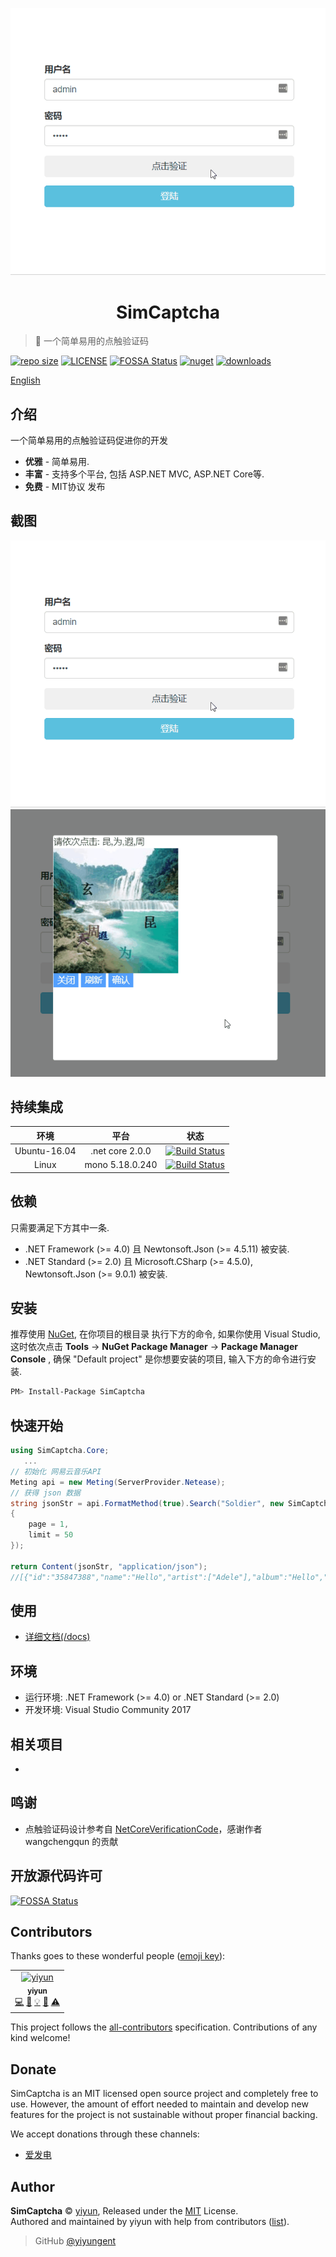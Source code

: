 <p align="center">
<img src="docs/_images/demo1.gif" alt="SimCaptcha">
</p>
<h1 align="center">SimCaptcha</h1>

> :cake: 一个简单易用的点触验证码

[![repo size](https://img.shields.io/github/repo-size/yiyungent/SimCaptcha.svg?style=flat)]()
[![LICENSE](https://img.shields.io/github/license/yiyungent/SimCaptcha.svg?style=flat)](https://github.com/yiyungent/SimCaptcha/blob/master/LICENSE)
[![FOSSA Status](https://app.fossa.com/api/projects/git%2Bgithub.com%2Fyiyungent%2FSimCaptcha.svg?type=shield)](https://app.fossa.com/projects/git%2Bgithub.com%2Fyiyungent%2FSimCaptcha?ref=badge_shield)
[![nuget](https://img.shields.io/nuget/v/SimCaptcha.svg?style=flat)](https://www.nuget.org/packages/SimCaptcha/)
[![downloads](https://img.shields.io/nuget/dt/SimCaptcha.svg?style=flat)](https://www.nuget.org/packages/SimCaptcha/)


[English](README_en.md)

## 介绍

一个简单易用的点触验证码促进你的开发
 + **优雅** - 简单易用.
 + **丰富** - 支持多个平台, 包括 ASP.NET MVC, ASP.NET Core等.
 + **免费** - MIT协议 发布

## 截图

<img src="docs/_images/demo1.gif">
<img src="docs/_images/demo2.gif">

## 持续集成

| 环境 | 平台 | 状态 |
| :------: | :------: | :------: |
| Ubuntu-16.04 | .net core 2.0.0 | [![Build Status](https://dev.azure.com/SimCaptcha/SimCaptcha/_apis/build/status/yiyungent.SimCaptcha?branchName=master)](https://dev.azure.com/SimCaptcha/SimCaptcha/_build/latest?definitionId=1&branchName=master) |
| Linux | mono 5.18.0.240 | [![Build Status](https://travis-ci.com/yiyungent/SimCaptcha.svg?branch=master)](https://travis-ci.com/yiyungent/SimCaptcha) |

## 依赖

只需要满足下方其中一条.

- .NET Framework (>= 4.0) 且 Newtonsoft.Json (>= 4.5.11) 被安装.
- .NET Standard (>= 2.0) 且 Microsoft.CSharp (>= 4.5.0), Newtonsoft.Json (>= 9.0.1) 被安装.

## 安装

推荐使用 [NuGet](https://www.nuget.org/packages/SimCaptcha), 在你项目的根目录 执行下方的命令, 如果你使用 Visual Studio, 这时依次点击 **Tools** -> **NuGet Package Manager** -> **Package Manager Console** , 确保 "Default project" 是你想要安装的项目, 输入下方的命令进行安装.

```bash
PM> Install-Package SimCaptcha
```

## 快速开始

```csharp
using SimCaptcha.Core;
   ...
// 初始化 网易云音乐API
Meting api = new Meting(ServerProvider.Netease);
// 获得 json 数据
string jsonStr = api.FormatMethod(true).Search("Soldier", new SimCaptcha.Core.Models.Standard.Options
{
    page = 1,
    limit = 50
});

return Content(jsonStr, "application/json");
//[{"id":"35847388","name":"Hello","artist":["Adele"],"album":"Hello","pic_id":"1407374890649284","url_id":"35847388","lyric_id":"35847388","source":"netease"},{"id":"33211676","name":"Hello","artist":["OMFG"],"album":"Hello",...
```

## 使用

- [详细文档(/docs)](https://yiyungent.github.io/SimCaptcha "在线文档")

## 环境

- 运行环境: .NET Framework (>= 4.0) or .NET Standard (>= 2.0)    
- 开发环境: Visual Studio Community 2017

## 相关项目

- 
 
## 鸣谢

- 点触验证码设计参考自 <a href="https://github.com/wangchengqun/NetCoreVerificationCode" target="_blank">NetCoreVerificationCode</a>，感谢作者 wangchengqun 的贡献

## 开放源代码许可

[![FOSSA Status](https://app.fossa.com/api/projects/git%2Bgithub.com%2Fyiyungent%2FSimCaptcha.svg?type=large)](https://app.fossa.com/projects/git%2Bgithub.com%2Fyiyungent%2FSimCaptcha?ref=badge_large)

## Contributors

Thanks goes to these wonderful people ([emoji key](https://allcontributors.org/docs/en/emoji-key)):

<!-- ALL-CONTRIBUTORS-LIST:START - Do not remove or modify this section -->
<!-- prettier-ignore -->
<table><tr><td align="center"><a href="https://yiyungent.github.io"><img src="https://avatars1.githubusercontent.com/u/16939388?v=4" width="100px;" alt="yiyun"/><br /><sub><b>yiyun</b></sub></a><br /><a href="https://github.com/yiyungent/SimCaptcha/commits?author=yiyungent" title="Code">💻</a> <a href="https://github.com/yiyungent/SimCaptcha/commits?author=yiyungent" title="Documentation">📖</a> <a href="#example-yiyungent" title="Examples">💡</a> <a href="#maintenance-yiyungent" title="Maintenance">🚧</a> <a href="https://github.com/yiyungent/SimCaptcha/commits?author=yiyungent" title="Tests">⚠️</a></td></tr></table>

<!-- ALL-CONTRIBUTORS-LIST:END -->

This project follows the [all-contributors](https://github.com/all-contributors/all-contributors) specification. Contributions of any kind welcome!

## Donate

SimCaptcha is an MIT licensed open source project and completely free to use. However, the amount of effort needed to maintain and develop new features for the project is not sustainable without proper financial backing.

We accept donations through these channels:
- <a href="https://afdian.net/@yiyun" target="_blank">爱发电</a>

## Author

**SimCaptcha** © [yiyun](https://github.com/yiyungent), Released under the [MIT](./LICENSE) License.<br>
Authored and maintained by yiyun with help from contributors ([list](https://github.com/yiyungent/SimCaptcha/contributors)).

> GitHub [@yiyungent](https://github.com/yiyungent)

